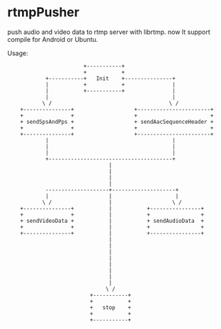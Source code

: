 # rtmpPusher
push audio and video data to rtmp server with librtmp.
now It support compile for Android or Ubuntu.


Usage:

                            +-----------+
                            +           +
                +-----------+   Init    +---------------+
                |           +           +               |
                |           +-----------+               |
                |                                       |
               \ /                                     \ /
        +---------------+                   +-----------------------+           
        +               +                   +                       +
        + sendSpsAndPps +                   + sendAacSequenceHeader +
        +               +                   +                       +
        +---------------+                   +-----------------------+
                |                                       |
                |                                       |
                |                                       |
                +---------------------------------------+
                                    |
                                    |
                                    |    
                                    |
                --------------------+--------------------+
                |                   |                    |  
               \ /                  |                   \ / 
        +---------------+           |           +----------------+           
        +               +           |           +                +
        + sendVideoData +           |           + sendAudioData  +
        +               +           |           +                +
        +---------------+           |           +----------------+        
                                    |
                                    |        
                                    |   
                                    |
                                    |
                                    |
                                    |
                                    |
                                   \ /   
                              +-----------+
                              +           +
                              +   stop    +
                              +           +
                              +-----------+        